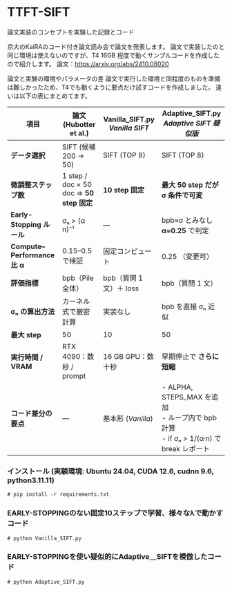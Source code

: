 # TTFT-SIFT
論文実装のコンセプトを実験した記録とコード

京大のKaiRAのコード付き論文読み会で論文を発表します。
論文で実装したのと同じ環境は使えないのですが、T4 16GB 程度で動くサンプルコードを作成したので紹介します。
論文：https://arxiv.org/abs/2410.08020

論文と実験の環境やパラメータの差
論文で実行した環境と同程度のものを準備は難しかったため、T4でも動くように要点だけ試すコードを作成しました。
違いは以下の表にまとめてます。

| 項目 | 論文 (Hubotter et al.) | Vanilla_SIFT.py<br>*Vanilla SIFT* | Adaptive_SIFT.py<br>*Adaptive SIFT 疑似版* |
|------|-----------------------|---------------------------------|---------------------------------------------|
| **データ選択** | SIFT (候補 200 → 50) | SIFT (TOP 8) | SIFT (TOP 8) |
| **微調整ステップ数** | 1 step / doc × 50 doc ⇒ **50 step 固定** | **10 step 固定** | **最大 50 step だが σ 条件で可変** |
| **Early-Stopping ルール** | σₙ > (α n)⁻¹ | ― | bpb≈σ とみなし **α=0.25** で判定 |
| **Compute–Performance 比 α** | 0.15–0.5 で検証 | 固定コンピュート | 0.25 （変更可） |
| **評価指標** | bpb（Pile 全体） | bpb（質問 1 文）＋ loss | bpb（質問 1 文） |
| **σₙ の算出方法** | カーネル式で厳密計算 | 実装なし | bpb を直接 σₙ 近似 |
| **最大 step** | 50 | 10 | 50 |
| **実行時間 / VRAM** | RTX 4090：数秒 / prompt | 16 GB GPU：数十秒 | 早期停止で **さらに短縮** |
| **コード差分の要点** | ― | 基本形 (*Vanilla*) | - ALPHA, STEPS_MAX を追加<br>- ループ内で bpb 計算<br>- if σₙ > 1/(α·n) で break レポート |


### インストール (実験環境: Ubuntu 24.04, CUDA 12.6, cudnn 9.6, python3.11.11)
```
# pip install -r requirements.txt
```

### EARLY-STOPPINGのない固定10ステップで学習、様々なλで動かすコード
```
# python Vanilla_SIFT.py
```

### EARLY-STOPPINGを使い疑似的にAdaptive＿SIFTを模倣したコード
```
# python Adaptive_SIFT.py
```


